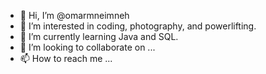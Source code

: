 - 👋 Hi, I’m @omarmneimneh
- 👀 I’m interested in coding, photography, and powerlifting.
- 🌱 I’m currently learning Java and SQL.
- 💞️ I’m looking to collaborate on ...
- 📫 How to reach me ...

<!---
omarmneimneh/omarmneimneh is a ✨ special ✨ repository because its `README.md` (this file) appears on your GitHub profile.
You can click the Preview link to take a look at your changes.
--->
